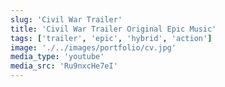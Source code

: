 ```yaml
---
slug: 'Civil War Trailer'
title: 'Civil War Trailer Original Epic Music'
tags: ['trailer', 'epic', 'hybrid', 'action']
image: './../images/portfolio/cv.jpg'
media_type: 'youtube'
media_src: 'Ru9nxcHe7eI'
---
```

